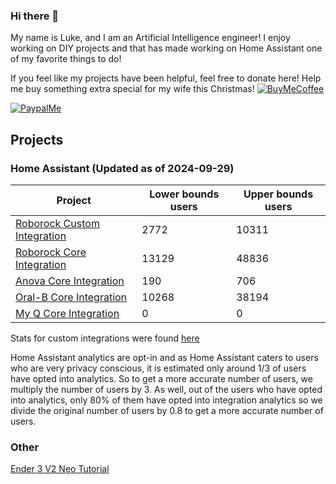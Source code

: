 ### Hi there 👋

My name is Luke, and I am an Artificial Intelligence engineer! I enjoy working on DIY projects and that has made working on Home Assistant one of my favorite things to do!

If you feel like my projects have been helpful, feel free to donate here! Help me buy something extra special for my wife this Christmas!
[![BuyMeCoffee][buymecoffeebadge]][buymecoffee]

[![PaypalMe][paypalmebadge]][paypalme]
## Projects
<!-- Projects-START -->

### Home Assistant (Updated as of 2024-09-29)

| Project | Lower bounds users | Upper bounds users |
| ------- | ------------------ | ------------------ |
| [Roborock Custom Integration](https://github.com/humbertogontijo/homeassistant-roborock) | 2772 | 10311 |
| [Roborock Core Integration](https://www.home-assistant.io/integrations/roborock) | 13129 | 48836 |
| [Anova Core Integration](https://www.home-assistant.io/integrations/anova) | 190 | 706 |
| [Oral-B Core Integration](https://www.home-assistant.io/integrations/oralb) | 10268 | 38194 |
| [My Q Core Integration](https://www.home-assistant.io/integrations/myq) | 0 | 0 |
<!-- Projects-END -->

Stats for custom integrations were found [here](https://analytics.home-assistant.io/custom_integrations.json)

Home Assistant analytics are opt-in and as Home Assistant caters to users who are very privacy conscious, it is estimated
only around 1/3 of users have opted into analytics. So to get a more accurate number of users, we multiply the number of
users by 3. As well, out of the users who have opted into analytics, only 80% of them have opted into integration analytics
so we divide the original number of users by 0.8 to get a more accurate number of users.

### Other
[Ender 3 V2 Neo Tutorial](https://lash-l.github.io/ender3_v2_neo)

[buymecoffee]: https://www.buymeacoffee.com/LashL
[buymecoffeebadge]: https://img.shields.io/badge/buy%20me%20a%20coffee-donate-yellow.svg?style=for-the-badge
[paypalme]: https://paypal.me/LLashley304
[paypalmebadge]: https://cdn.rawgit.com/twolfson/paypal-github-button/1.0.0/dist/button.svg
